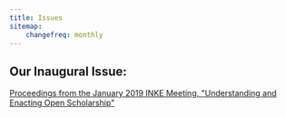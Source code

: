 ```yaml
---
title: Issues
sitemap:
    changefreq: monthly
---
```



## Our Inaugural Issue: 

[Proceedings from the January 2019 INKE Meeting, "Understanding and Enacting Open Scholarship"](/issues/issue01)